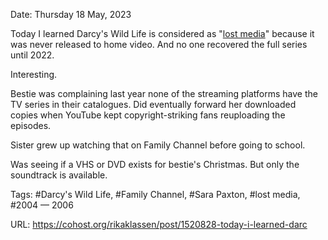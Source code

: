 Date: Thursday 18 May, 2023

Today I learned Darcy's Wild Life is considered as "[lost media](https://lostmediawiki.com/Darcy%27s_Wild_Life_(found_Family_Channel/Discovery_Kids_teen_sitcom;_2004-2006))" because it was never released to home video. And no one recovered the full series until 2022.

Interesting.

Bestie was complaining last year none of the streaming platforms have the TV series in their catalogues. Did eventually forward her downloaded copies when YouTube kept copyright-striking fans reuploading the episodes.

Sister grew up watching that on Family Channel before going to school.

Was seeing if a VHS or DVD exists for bestie's Christmas. But only the soundtrack is available.

Tags: #Darcy's Wild Life, #Family Channel, #Sara Paxton, #lost media, #2004 — 2006

URL: https://cohost.org/rikaklassen/post/1520828-today-i-learned-darc
